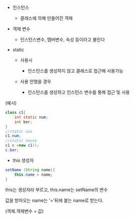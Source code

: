 - 인스턴스
  
  - 클레스에 의해 만들어진 객체

- 객체 변수
  
  - 인스턴스변수, 맴버변수, 속성 등이라고 불린다

- static
  
  - 사용시
    
    - 인스턴스를 생성하지 않고 클래스로 접근해 사용가능
  
  - 사용 안했을 경우
    
    - 인스턴스를 생성하고 인스턴스 변수를 통해 접근 및 사용

(예시)

```java
class c1{
    int static num;
    int ber;
}
//static use
c1.num;
//static nouse
c1 c =new c1();
c.ber;
```



- this 생성자

```java
setName (String name){
    this.name = name;
}
```

this는 생성자라 부르고, this.name는 setName의 변수

값을 받아오는 name는 '='뒤에 붙는 name로 받는다.

(객체.객체변수 = 값)
